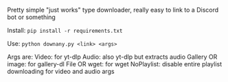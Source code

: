 Pretty simple "just works" type downloader, really easy to link to a Discord bot or something

Install:
`pip install -r requirements.txt`

Use:
`python downany.py <link> <args>`

Args are:
    Video: for yt-dlp
    Audio: also yt-dlp but extracts audio
    Gallery OR image: for gallery-dl
    File OR wget: for wget
    NoPlaylist: disable entire playlist downloading for video and audio args